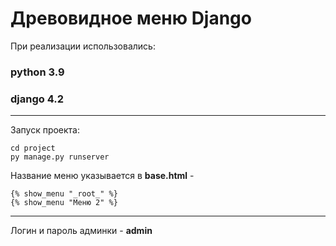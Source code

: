 # Древовидное меню Django

При реализации использовались:
### python 3.9
### django 4.2
___
Запуск проекта:
```
cd project 
py manage.py runserver
```

Название меню указывается в **base.html** - 
```
{% show_menu "_root_" %} 
{% show_menu "Меню 2" %} 
```
___
Логин и пароль админки - **admin**
